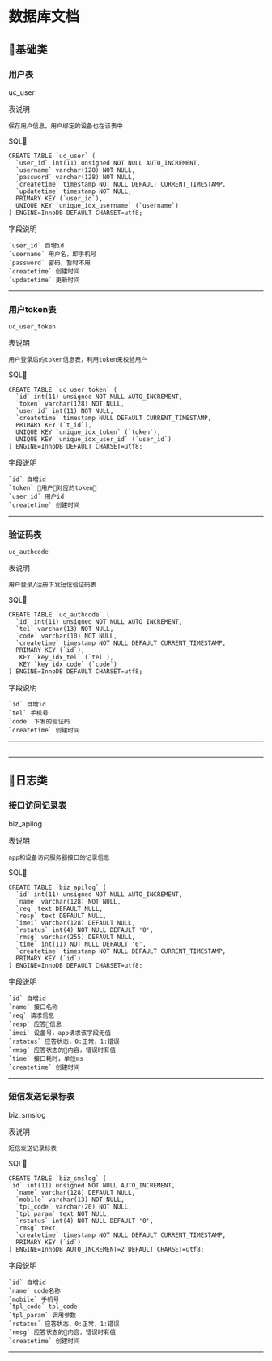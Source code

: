 # 数据库文档




## 基础类

### 用户表
uc_user

表说明

    保存用户信息，用户绑定的设备也在该表中

SQL

```mysql
CREATE TABLE `uc_user` (
  `user_id` int(11) unsigned NOT NULL AUTO_INCREMENT,
  `username` varchar(128) NOT NULL,
  `password` varchar(128) NOT NULL,
  `createtime` timestamp NOT NULL DEFAULT CURRENT_TIMESTAMP,
  `updatetime` timestamp NOT NULL,
  PRIMARY KEY (`user_id`),
  UNIQUE KEY `unique_idx_username` (`username`)
) ENGINE=InnoDB DEFAULT CHARSET=utf8;
```

字段说明

    `user_id` 自增id
    `username` 用户名，即手机号
    `password` 密码，暂时不用
    `createtime` 创建时间
    `updatetime` 更新时间

***

### 用户token表
```
uc_user_token
```

表说明

    用户登录后的token信息表，利用token来校验用户

SQL

```mysql
CREATE TABLE `uc_user_token` (
  `id` int(11) unsigned NOT NULL AUTO_INCREMENT,
  `token` varchar(128) NOT NULL,
  `user_id` int(11) NOT NULL,
  `createtime` timestamp NULL DEFAULT CURRENT_TIMESTAMP,
  PRIMARY KEY (`t_id`),
  UNIQUE KEY `unique_idx_token` (`token`),
  UNIQUE KEY `unique_idx_user_id` (`user_id`)
) ENGINE=InnoDB DEFAULT CHARSET=utf8;
```

字段说明

    `id` 自增id
    `token` 用户对应的token
    `user_id` 用户id
    `createtime` 创建时间

***

### 验证码表
```
uc_authcode
```

表说明

    用户登录/注册下发短信验证码表

SQL

```mysql
CREATE TABLE `uc_authcode` (
  `id` int(11) unsigned NOT NULL AUTO_INCREMENT,
  `tel` varchar(13) NOT NULL,
  `code` varchar(10) NOT NULL,
  `createtime` timestamp NOT NULL DEFAULT CURRENT_TIMESTAMP,
  PRIMARY KEY (`id`),
   KEY `key_idx_tel` (`tel`),
   KEY `key_idx_code` (`code`)
) ENGINE=InnoDB DEFAULT CHARSET=utf8;
```

字段说明

    `id` 自增id
    `tel` 手机号
    `code` 下发的验证码
    `createtime` 创建时间

***




## 



***




## 日志类

### 接口访问记录表
biz_apilog

表说明

    app和设备访问服务器接口的记录信息

SQL

```mysql
CREATE TABLE `biz_apilog` (
  `id` int(11) unsigned NOT NULL AUTO_INCREMENT,
  `name` varchar(128) NOT NULL,
  `req` text DEFAULT NULL,
  `resp` text DEFAULT NULL,
  `imei` varchar(128) DEFAULT NULL,
  `rstatus` int(4) NOT NULL DEFAULT '0',
  `rmsg` varchar(255) DEFAULT NULL,
  `time` int(11) NOT NULL DEFAULT '0',
  `createtime` timestamp NOT NULL DEFAULT CURRENT_TIMESTAMP,
  PRIMARY KEY (`id`)
) ENGINE=InnoDB DEFAULT CHARSET=utf8;
```

字段说明

    `id` 自增id
    `name` 接口名称
    `req` 请求信息
    `resp` 应答信息
    `imei` 设备号，app请求该字段无值
    `rstatus` 应答状态，0:正常，1:错误
    `rmsg` 应答状态的内容，错误时有值
    `time` 接口耗时，单位ms
    `createtime` 创建时间

***
### 短信发送记录标表
biz_smslog

表说明

    短信发送记录标表

SQL

```mysql
CREATE TABLE `biz_smslog` (
`id` int(11) unsigned NOT NULL AUTO_INCREMENT,
  `name` varchar(128) DEFAULT NULL,
  `mobile` varchar(13) NOT NULL,
  `tpl_code` varchar(20) NOT NULL,
  `tpl_param` text NOT NULL,
  `rstatus` int(4) NOT NULL DEFAULT '0',
  `rmsg` text,
  `createtime` timestamp NOT NULL DEFAULT CURRENT_TIMESTAMP,
  PRIMARY KEY (`id`)
) ENGINE=InnoDB AUTO_INCREMENT=2 DEFAULT CHARSET=utf8;
```


字段说明

    `id` 自增id
    `name` code名称
    `mobile` 手机号
    `tpl_code` tpl_code
    `tpl_param` 调用参数
    `rstatus` 应答状态，0:正常，1:错误
    `rmsg` 应答状态的内容，错误时有值
    `createtime` 创建时间

***


